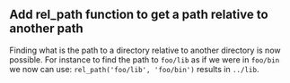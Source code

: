 ## Add rel_path function to get a path relative to another path

Finding what is the path to a directory relative to another directory is now possible.
For instance to find the path to `foo/lib` as if we were in `foo/bin` we now can use:
`rel_path('foo/lib', 'foo/bin')` results in `../lib`.

